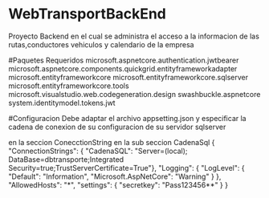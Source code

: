 # WebTransportBackEnd

Proyecto Backend en el cual se administra el acceso a la informacion de las rutas,conductores vehiculos y calendario de la empresa

#Paquetes Requeridos
microsoft.aspnetcore.authentication.jwtbearer
microsoft.aspnetcore.components.quickgrid.entityframeworkadapter
microsoft.entityframeworkcore
microsoft.entityframeworkcore.sqlserver
microsoft.entityframeworkcore.tools
microsoft.visualstudio.web.codegeneration.design
swashbuckle.aspnetcore
system.identitymodel.tokens.jwt

#Configuracion 
Debe adaptar el archivo appsetting.json y especificar la cadena de conexion de su configuracion de su servidor sqlserver

en la seccion ConecctionString en la sub seccion CadenaSql
{
  "ConnectionStrings": {
    "CadenaSQL": "Server=(local); DataBase=dbtransporte;Integrated Security=true;TrustServerCertificate=True"},
    "Logging": {
      "LogLevel": {
        "Default": "Information",
        "Microsoft.AspNetCore": "Warning"
      }
    },
  "AllowedHosts": "*",
  "settings": {
    "secretkey": "Pass123456**"
  }
}

